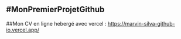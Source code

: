 
#MonPremierProjetGithub
-----------------------

##Mon CV en ligne hebergé avec vercel : https://marvin-silva-github-io.vercel.app/
